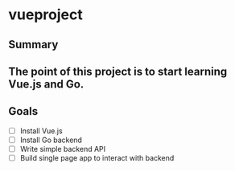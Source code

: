 # vueproject
## Summary
The point of this project is to start learning Vue.js and Go.
---
## Goals
- [ ] Install Vue.js
- [ ] Install Go backend
- [ ] Write simple backend API
- [ ] Build single page app to interact with backend 
